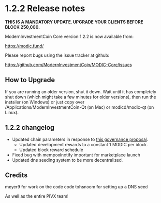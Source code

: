 1.2.2 Release notes
====================

**THIS IS A MANDATORY UPDATE. UPGRADE YOUR CLIENTS BEFORE BLOCK 250,000.**

ModernInvestmentCoin Core version 1.2.2 is now available from:

  https://modic.fund/

Please report bugs using the issue tracker at github:

  https://github.com/ModernInvestmentCoin/MODIC-Core/issues


How to Upgrade
--------------

If you are running an older version, shut it down. Wait until it has completely
shut down (which might take a few minutes for older versions), then run the
installer (on Windows) or just copy over /Applications/ModernInvestmentCoin-Qt (on Mac) or
modicd/modic-qt (on Linux).


1.2.2 changelog
----------------

- Updated chain parameters in response to [this governance proposal](https://forum.modic.fund/t/block-reward-extension/81).
  - Updated development rewards to a constant 1 MODIC per block.
  - Updated block reward schedule
- Fixed bug with mempoolnotify important for marketplace launch
- Updated dns seeding system to be more decentralized.


Credits
--------

meyer9 for work on the code code
tohsnoom for setting up a DNS seed

As well as the entire PIVX team!
